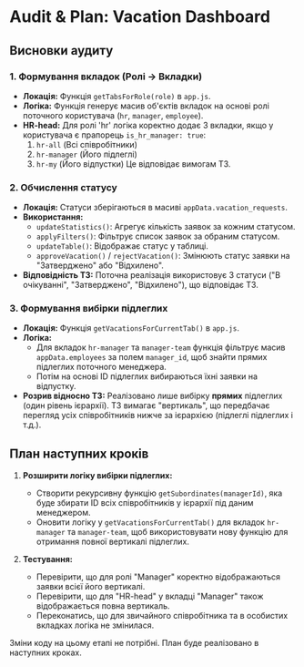 # Audit & Plan: Vacation Dashboard

## Висновки аудиту

### 1. Формування вкладок (Ролі → Вкладки)

- **Локація:** Функція `getTabsForRole(role)` в `app.js`.
- **Логіка:** Функція генерує масив об'єктів вкладок на основі ролі поточного користувача (`hr`, `manager`, `employee`).
- **HR-head:** Для ролі 'hr' логіка коректно додає 3 вкладки, якщо у користувача є прапорець `is_hr_manager: true`:
    1.  `hr-all` (Всі співробітники)
    2.  `hr-manager` (Його підлеглі)
    3.  `hr-my` (Його відпустки)
    Це відповідає вимогам ТЗ.

### 2. Обчислення статусу

- **Локація:** Статуси зберігаються в масиві `appData.vacation_requests`.
- **Використання:**
    - `updateStatistics()`: Агрегує кількість заявок за кожним статусом.
    - `applyFilters()`: Фільтрує список заявок за обраним статусом.
    - `updateTable()`: Відображає статус у таблиці.
    - `approveVacation()` / `rejectVacation()`: Змінюють статус заявки на "Затверджено" або "Відхилено".
- **Відповідність ТЗ:** Поточна реалізація використовує 3 статуси ("В очікуванні", "Затверджено", "Відхилено"), що відповідає ТЗ.

### 3. Формування вибірки підлеглих

- **Локація:** Функція `getVacationsForCurrentTab()` в `app.js`.
- **Логіка:**
    - Для вкладок `hr-manager` та `manager-team` функція фільтрує масив `appData.employees` за полем `manager_id`, щоб знайти прямих підлеглих поточного менеджера.
    - Потім на основі ID підлеглих вибираються їхні заявки на відпустку.
- **Розрив відносно ТЗ:** Реалізовано лише вибірку **прямих** підлеглих (один рівень ієрархії). ТЗ вимагає "вертикаль", що передбачає перегляд усіх співробітників нижче за ієрархією (підлеглі підлеглих і т.д.).

## План наступних кроків

1.  **Розширити логіку вибірки підлеглих:**
    - Створити рекурсивну функцію `getSubordinates(managerId)`, яка буде збирати ID всіх співробітників у ієрархії під даним менеджером.
    - Оновити логіку у `getVacationsForCurrentTab()` для вкладок `hr-manager` та `manager-team`, щоб використовувати нову функцію для отримання повної вертикалі підлеглих.

2.  **Тестування:**
    - Перевірити, що для ролі "Manager" коректно відображаються заявки всієї його вертикалі.
    - Перевірити, що для "HR-head" у вкладці "Manager" також відображається повна вертикаль.
    - Переконатись, що для звичайного співробітника та в особистих вкладках логіка не змінилася.

Зміни коду на цьому етапі не потрібні. План буде реалізовано в наступних кроках.
